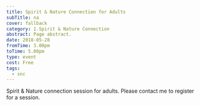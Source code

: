 ```yaml
---
title: Spirit & Nature Connection for Adults
subTitle: na
cover: fallback
category: 1.Spirit & Nature Connection
abstract: Page abstract.
date: 2018-05-28
fromTime: 3.00pm
toTime: 5.00pm
type: event
cost: Free
tags:
  - snc
---
```


Spirit & Nature connection session for adults. Please contact me to register for a session.

